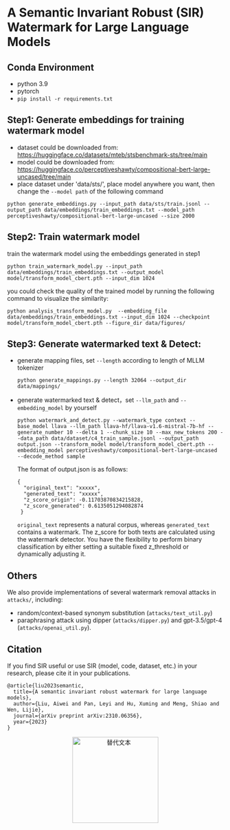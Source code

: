 <!-- ![SIR](./figs/logo.png) -->

# A Semantic Invariant Robust (SIR) Watermark for Large Language Models



## Conda Environment

- python 3.9
- pytorch
- `pip install -r requirements.txt`

## Step1: Generate embeddings for training watermark model

- dataset could be downloaded from: https://huggingface.co/datasets/mteb/stsbenchmark-sts/tree/main
- model could be downloaded from: https://huggingface.co/perceptiveshawty/compositional-bert-large-uncased/tree/main
- place dataset under 'data/sts/', place model anywhere you want, then change the `--model path` of the following command

```
python generate_embeddings.py --input_path data/sts/train.jsonl --output_path data/embeddings/train_embeddings.txt --model_path perceptiveshawty/compositional-bert-large-uncased --size 2000
```

## Step2: Train watermark model

train the watermark model using the embeddings generated in step1

```
python train_watermark_model.py --input_path data/embeddings/train_embeddings.txt --output_model model/transform_model_cbert.pth --input_dim 1024
```

you could check the quality of the trained model by running the following command to visualize the similarity:

```
python analysis_transform_model.py  --embedding_file data/embeddings/train_embeddings.txt --input_dim 1024 --checkpoint model/transform_model_cbert.pth --figure_dir data/figures/
```

## Step3: Generate watermarked text & Detect:

- generate mapping files, set `--length` according to length of MLLM tokenizer

  ```
  python generate_mappings.py --length 32064 --output_dir data/mappings/ 
  ```
- generate watermarked text & detect，set `--llm_path` and `--embedding_model` by yourself

  ```
  python watermark_and_detect.py --watermark_type context --base_model llava --llm_path llava-hf/llava-v1.6-mistral-7b-hf --generate_number 10 --delta 1 --chunk_size 10 --max_new_tokens 200 --data_path data/dataset/c4_train_sample.jsonl --output_path output.json --transform_model model/transform_model_cbert.pth --embedding_model perceptiveshawty/compositional-bert-large-uncased  --decode_method sample
  ```

  The format of output.json is as follows:

  ```
  {
    "original_text": "xxxxx",
    "generated_text": "xxxxx",
    "z_score_origin": -0.11703870834215828,
    "z_score_generated": 0.6135051294082874
   }
  ```

  `original_text` represents a natural corpus, whereas `generated_text` contains a watermark. The z_score for both texts are calculated using the watermark detector. You have the flexibility to perform binary classification by either setting a suitable fixed z_threshold or dynamically adjusting it.

## Others

We also provide implementations of several watermark removal attacks in `attacks/`, including:

- random/context-based synonym substitution (`attacks/text_util.py`)
- paraphrasing attack using dipper (`attacks/dipper.py`) and gpt-3.5/gpt-4 (`attacks/openai_util.py`).


## Citation
If you find SIR useful or use SIR (model, code, dataset, etc.) in your research, please cite it in your publications.

```
@article{liu2023semantic,
  title={A semantic invariant robust watermark for large language models},
  author={Liu, Aiwei and Pan, Leyi and Hu, Xuming and Meng, Shiao and Wen, Lijie},
  journal={arXiv preprint arXiv:2310.06356},
  year={2023}
}
```

<div style="text-align: center;">
<img src="./figs/logo.png" alt="替代文本" title="可选标题" width="200" height="200">
</div>